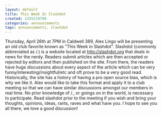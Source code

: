 ```yaml
---
layout: default
title: This Week In Slashdot
created: 1335219799
categories: announcements
tags: announcements, slashdot
---
```

Thursday, April 26th at 7PM in Caldwell 369, Alex Lingo will be presenting an old club favorite known as "This Week in Slashdot". Slashdot (commonly abbreviated as /.) is a website located at http://slashdot.org that deals in news for the nerdy. Readers submit articles which are then accepted or rejected by editors and then published on the site. From there, the readers have huge discussions about every aspect of the article which can be very funny/interesting/insightful/etc and oft prove to be a very good read. Historically, the site has a history of having a pro open source bias, which is why we like it. Alex would like to take this format and apply it to a club meeting so that we can have similar discussions amongst our members in real time. No prior knowledge of /., or goings on in the world, is necessary to participate. Read slashdot prior to the meeting if you wish and bring your thoughts, opinions, ideas, rants, raves and what have you. I hope to see you all there, we love a good discussion!
